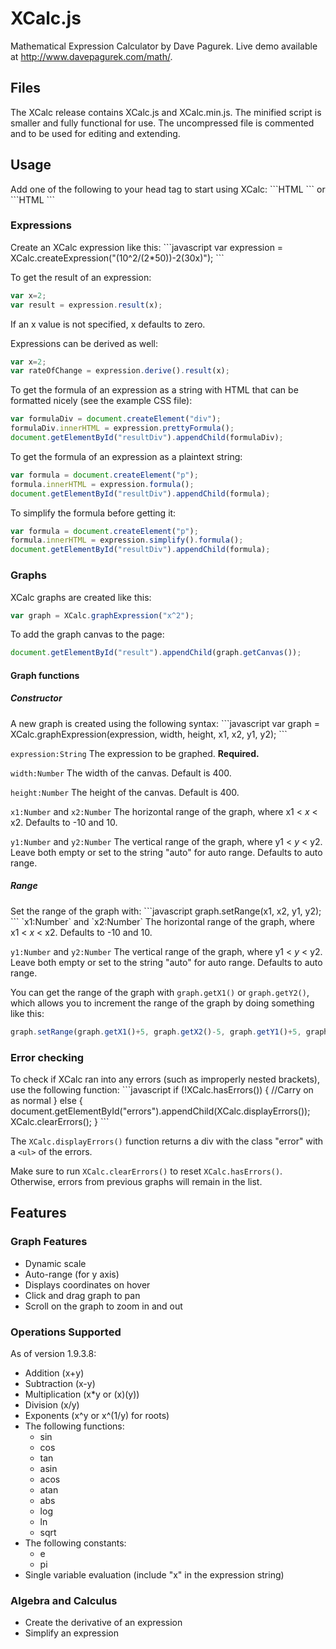 <h1>XCalc.js</h1>
Mathematical Expression Calculator by Dave Pagurek. Live demo available at <a href="http://www.davepagurek.com/math/">http://www.davepagurek.com/math/</a>.

<h2>Files</h2>
The XCalc release contains XCalc.js and XCalc.min.js. The minified script is smaller and fully functional for use. The uncompressed file is commented and to be used for editing and extending.

<h2>Usage</h2>
Add one of the following to your head tag to start using XCalc:
```HTML
<script src="XCalc.min.js"></script>
```
or
```HTML
<script src="XCalc.js"></script>
```

<h3>Expressions</h3>
Create an XCalc expression like this:
```javascript
var expression = XCalc.createExpression("(10^2/(2*50))-2(30x)");
```

To get the result of an expression:
```javascript
var x=2;
var result = expression.result(x);
```
If an x value is not specified, x defaults to zero.

Expressions can be derived as well:
```javascript
var x=2;
var rateOfChange = expression.derive().result(x);
```

To get the formula of an expression as a string with HTML that can be formatted nicely (see the example CSS file):
```javascript
var formulaDiv = document.createElement("div");
formulaDiv.innerHTML = expression.prettyFormula();
document.getElementById("resultDiv").appendChild(formulaDiv);
```

To get the formula of an expression as a plaintext string:
```javascript
var formula = document.createElement("p");
formula.innerHTML = expression.formula();
document.getElementById("resultDiv").appendChild(formula);
```

To simplify the formula before getting it:
```javascript
var formula = document.createElement("p");
formula.innerHTML = expression.simplify().formula();
document.getElementById("resultDiv").appendChild(formula);
```

<h3>Graphs</h3>
XCalc graphs are created like this:

```javascript
var graph = XCalc.graphExpression("x^2");
```

To add the graph canvas to the page:
```javascript
document.getElementById("result").appendChild(graph.getCanvas());
```

<h4>Graph functions</h4>
<h5>Constructor</h5>
A new graph is created using the following syntax:
```javascript
var graph = XCalc.graphExpression(expression, width, height, x1, x2, y1, y2);
```

`expression:String` The expression to be graphed. <strong>Required.</strong>

`width:Number` The width of the canvas. Default is 400.

`height:Number` The height of the canvas. Default is 400.

`x1:Number` and `x2:Number` The horizontal range of the graph, where x1 &lt; <em>x</em> &lt; x2. Defaults to -10 and 10.

`y1:Number` and `y2:Number` The vertical range of the graph, where y1 &lt; <em>y</em> &lt; y2. Leave both empty or set to the string "auto" for auto range. Defaults to auto range.

<h5>Range</h5>
Set the range of the graph with:
```javascript
graph.setRange(x1, x2, y1, y2);
```
`x1:Number` and `x2:Number` The horizontal range of the graph, where x1 &lt; <em>x</em> &lt; x2. Defaults to -10 and 10.

`y1:Number` and `y2:Number` The vertical range of the graph, where y1 &lt; <em>y</em> &lt; y2. Leave both empty or set to the string "auto" for auto range. Defaults to auto range.

You can get the range of the graph with `graph.getX1()` or `graph.getY2()`, which allows you to increment the range of the graph by doing something like this:
```javascript
graph.setRange(graph.getX1()+5, graph.getX2()-5, graph.getY1()+5, graph.getY2()-5); //zooms in 5px on every side
```

<h3>Error checking</h3>
To check if XCalc ran into any errors (such as improperly nested brackets), use the following function:
```javascript
if (!XCalc.hasErrors()) {
	//Carry on as normal
} else {
	document.getElementById("errors").appendChild(XCalc.displayErrors());
	XCalc.clearErrors();
}
```

The `XCalc.displayErrors()` function returns a div with the class "error" with a `<ul>` of the errors.

Make sure to run `XCalc.clearErrors()` to reset `XCalc.hasErrors()`. Otherwise, errors from previous graphs will remain in the list.

<h2>Features</h2>
<h3>Graph Features</h3>
<ul>
	<li>Dynamic scale</li>
	<li>Auto-range (for y axis)</li>
	<li>Displays coordinates on hover</li>
	<li>Click and drag graph to pan</li>
	<li>Scroll on the graph to zoom in and out</li>
</ul>
<h3>Operations Supported</h3>
As of version 1.9.3.8:
<ul>
	<li>Addition (x+y)</li>
	<li>Subtraction (x-y)</li>
	<li>Multiplication (x*y or (x)(y))</li>
	<li>Division (x/y)</li>
	<li>Exponents (x^y or x^(1/y) for roots)</li>
	<li>The following functions:
		<ul>
			<li>sin</li>
			<li>cos</li>
			<li>tan</li>
			<li>asin</li>
			<li>acos</li>
			<li>atan</li>
			<li>abs</li>
			<li>log</li>
			<li>ln</li>
			<li>sqrt</li>
		</ul>
	</li>
    <li>The following constants:
		<ul>
			<li>e</li>
			<li>pi</li>
		</ul>
	</li>
	<li>Single variable evaluation (include "x" in the expression string)</li>
</ul>
<h3>Algebra and Calculus</h3>
<ul>
	<li>Create the derivative of an expression</li>
	<li>Simplify an expression</li>
</ul>

